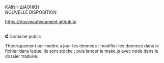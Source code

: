 ΚΑΙΝΗ ΔΙΑΘΗΚΗ
<br>
NOUVELLE DISPOSITION

https://nouveautestament.github.io

<br><b>Ȼ</b> Domaine public

Theoriquement our mettre a jour les donnees : modifier les donnees dans le fichier dans lequel ils sont stocke ; puis lancer le make.js avec node dans le dossier traduire.
